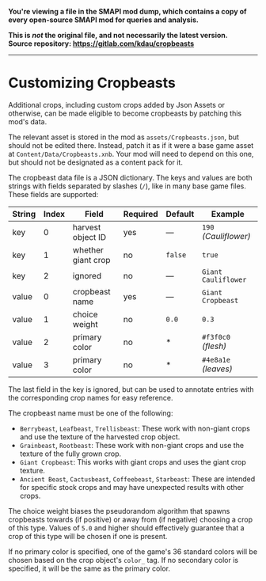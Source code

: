 **You're viewing a file in the SMAPI mod dump, which contains a copy of every open-source SMAPI mod
for queries and analysis.**

**This is _not_ the original file, and not necessarily the latest version.**  
**Source repository: https://gitlab.com/kdau/cropbeasts**

----

# Customizing Cropbeasts

Additional crops, including custom crops added by Json Assets or otherwise, can be made eligible to become cropbeasts by patching this mod's data.

The relevant asset is stored in the mod as `assets/Cropbeasts.json`, but should not be edited there. Instead, patch it as if it were a base game asset at `Content/Data/Cropbeasts.xnb`. Your mod will need to depend on this one, but should not be designated as a content pack for it.

The cropbeast data file is a JSON dictionary. The keys and values are both strings with fields separated by slashes (`/`), like in many base game files. These fields are supported:

|String|Index|Field             |Required|Default|Example              |
|------|-----|------------------|--------|-------|---------------------|
|key   |0    |harvest object ID |yes     |—      |`190` *(Cauliflower)*|
|key   |1    |whether giant crop|no      |`false`|`true`               |
|key   |2    |ignored           |no      |—      |`Giant Cauliflower`  |
|value |0    |cropbeast name    |yes     |—      |`Giant Cropbeast`    |
|value |1    |choice weight     |no      |`0.0`  |`0.3`                |
|value |2    |primary color     |no      |*      |`#f3f0c0` *(flesh)*  |
|value |3    |primary color     |no      |*      |`#4e8a1e` *(leaves)* |

The last field in the key is ignored, but can be used to annotate entries with the corresponding crop names for easy reference.

The cropbeast name must be one of the following:

* `Berrybeast`, `Leafbeast`, `Trellisbeast`: These work with non-giant crops and use the texture of the harvested crop object.
* `Grainbeast`, `Rootbeast`: These work with non-giant crops and use the texture of the fully grown crop.
* `Giant Cropbeast`: This works with giant crops and uses the giant crop texture.
* `Ancient Beast`, `Cactusbeast`, `Coffeebeast`, `Starbeast`: These are intended for specific stock crops and may have unexpected results with other crops.

The choice weight biases the pseudorandom algorithm that spawns cropbeasts towards (if positive) or away from (if negative) choosing a crop of this type. Values of `5.0` and higher should effectively guarantee that a crop of this type will be chosen if one is present.

If no primary color is specified, one of the game's 36 standard colors will be chosen based on the crop object's `color_` tag. If no secondary color is specified, it will be the same as the primary color.
